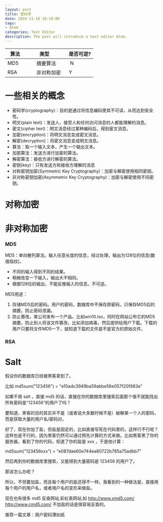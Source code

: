 ```yaml
---
layout: post
title: 密码学
date: 2016-11-16 16:10:00
tags:
- Atom
categories: Text Editor
description: The post will introduce a text editor Atom.
---
```



|  算法           | 类型           | 是否可逆?  |
| -------------- | -------------- | -------------- |            
| MD5            | 摘要算法        |  N             |    
| RSA            | 非对称加密       | Y             |         




# 一些相关的概念
* 密码学(cryptography)：目的是通过将信息编码使其不可读，从而达到安全性。    
* 明文(plain text)：发送人、接受人和任何访问消息的人都能理解的消息。    
* 密文(cipher text)：明文消息经过某种编码后，得到密文消息。    
* 加密(encryption)：将明文消息变成密文消息。    
* 解密(decryption)：将密文消息变成明文消息。    
* 算法：取一个输入文本，产生一个输出文本。    
* 加密算法：发送方进行加密的算法。    
* 解密算法：接收方进行解密的算法。    
* 密钥(key)：只有发送方和接收方理解的消息    
* 对称密钥加密(Symmetric Key Cryptography)：加密与解密使用相同密钥。    
* 非对称密钥加密(Asymmetric Key Cryptography)：加密与解密使用不同密钥。    

# 对称加密




# 非对称加密



















### MD5
MD5：单向散列算法。输入任意长度的信息，经过处理，输出为128位的信息(数值指纹)。
* 不同的输入得到不同的结果。
* 稍微改变一下输入，输出大不相同。
* 根据128位的输出，不能反推输入的信息。不可逆。        

MD5用途：        
1. 存储MD5后的密码。用户的密码，数据库中不保存原密码，只保存MD5后的摘要。防止密码泄漏。       
2. 防止篡改。某公司发布一个产品，比如win10.iso，同时在网站公布它的MD5摘要。防止别人将该文件篡改，比如添加病毒，然后提供给用户下载。下载的用户只要将文件MD5一下，就知道下载的文件是不是官方的原始文件。
### RSA





# Salt
假设你的数据库已经被黑客拿到了。

比如 md5sum("123456") = "e10adc3949ba59abbe56e057f20f883e"

如果不用 salt ，直接 md5 的话，直接在你的数据库里搜索后面那个值不就能找出所有密码是"123456"的用户了吗？

要知道，黑客的目的其实并不是（或者说大多数时候不是）破解某一个人的密码，而是获取大量的用户名/密码对。

好了，现在你加了盐，但盐是固定的，比如直接写死在代码里的，这样行不行呢？这样也是不行的，因为黑客仍然可以通过预先计算的方式来做。比如黑客黑了你的服务器，看到了你的代码，知道了你的盐是 xxx ，于是他计算：

md5sum("123456xxx") = "e087dae60e744ea80722b785a75adbb7"

然后再到你的数据库里搜索，又能得到大量密码是 123456 的用户了。

那该怎么办呢？

所以，不但要加盐，而且每个用户的盐还得不一样。我看到的一种做法是，直接用每个用户的用户名，或者用户名的变形来做盐。

现在也有很多 md5 反查网站,彩虹表网站,如 http://www.xmd5.com/ http://www.cmd5.com/ 不加盐的话是很容易反查的。

推荐一篇文章：用户密码薄如纸


